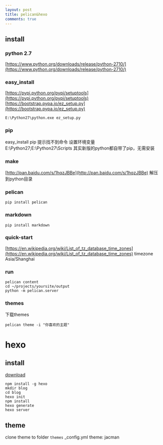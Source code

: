 ```yaml
---
layout: post
title: pelican&hexo
comments: true
---
```


## install

### python 2.7
[https://www.python.org/downloads/release/python-2710/](https://www.python.org/downloads/release/python-2710/)

### easy_install
[https://pypi.python.org/pypi/setuptools](https://pypi.python.org/pypi/setuptools)
[https://bootstrap.pypa.io/ez_setup.py](https://bootstrap.pypa.io/ez_setup.py)
``` batch
E:\Python27\python.exe ez_setup.py
```

### pip
easy_install pip 提示找不到命令
设置环境变量 E:\Python27;E:\Python27\Scripts
其实新版的python都自带了pip，无需安装

### make
[http://pan.baidu.com/s/1hqzJBBe](http://pan.baidu.com/s/1hqzJBBe)
解压到python目录

### pelican
``` batch
pip install pelican
```

### markdown
``` batch
pip install markdown
```

### quick-start
[https://en.wikipedia.org/wiki/List_of_tz_database_time_zones](https://en.wikipedia.org/wiki/List_of_tz_database_time_zones)
timezone Asia/Shanghai

### run
``` batch
pelican content
cd ~/projects/yoursite/output
python -m pelican.server
```

### themes
下载themes
``` batch
pelican theme -i "你喜欢的主题"
```

# hexo
## install
[download](https://nodejs.org/dist/v0.12.5/node-v0.12.5-x86.msi)
``` batch
npm install -g hexo
mkdir blog
cd blog
hexo init
npm install
hexo generate
hexo server
```

## theme
clone theme to folder `themes`
_config.yml theme: jacman
